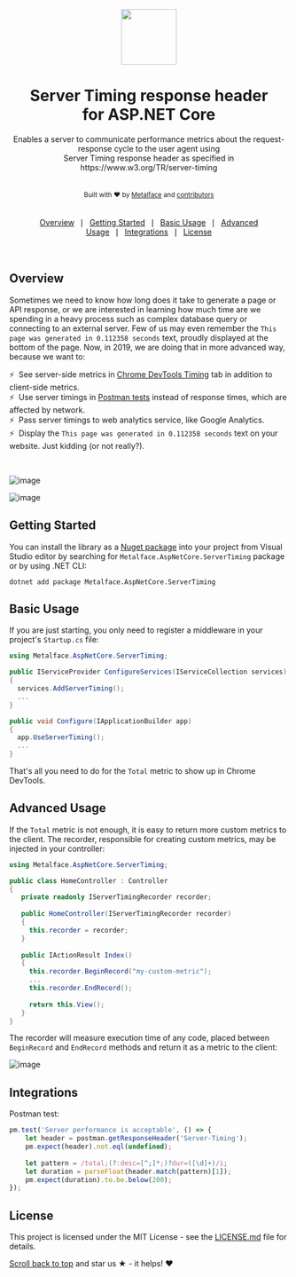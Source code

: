 <div align="center">
  <img alt="" height="100" src="https://user-images.githubusercontent.com/47396933/53815638-b064f380-3f6a-11e9-8c33-51a76c704290.png" width="100"/>
</div>
<h1 align="center">Server Timing response header<br/>for ASP.NET Core</h1>
<div align="center">
  Enables a server to communicate performance metrics about the request-response cycle to the user agent using<br/>Server Timing response header as specified in https://www.w3.org/TR/server-timing
</div>
<br/>
<div align="center">
  <img alt="" src="https://travis-ci.org/metalface-oss/aspnetcore-servertiming.svg?branch=master"/>
  <img alt="" src="https://buildstats.info/nuget/Metalface.AspNetCore.ServerTiming"/>
</div>
<div align="center">
  <sub>Built with ❤︎ by 
  <a href="https://www.metalface.com">Metalface</a> and
  <a href="https://github.com/metalface-oss/aspnetcore-servertiming/graphs/contributors">
    contributors
  </a>
  </sub>
</div>
<br/><br/>
<div align="center">
    <a href="#overview">Overview</a>&#160;&#160;&#x2758;&#160;&#160;<a href="#getting-started">Getting Started</a>&#160;&#160;&#x2758;&#160;&#160;<a href="#basic-usage">Basic Usage</a>&#160;&#160;&#x2758;&#160;&#160;<a href="#advanced-usage">Advanced Usage</a>&#160;&#160;&#x2758;&#160;&#160;<a href="#integrations">Integrations</a>&#160;&#160;&#x2758;&#160;&#160;<a href="#license">License</a> 
</div> 
<br/><br/>

## Overview
Sometimes we need to know how long does it take to generate a page or API response, or we are interested in learning how much time are we spending in a heavy process such as complex database query or connecting to an external server. Few of us may even remember the ```This page was generated in 0.112358 seconds``` text, proudly displayed at the bottom of the page.
Now, in 2019, we are doing that in more advanced way, because we want to:    

⚡&nbsp; See server-side metrics in [Chrome DevTools Timing](https://developers.google.com/web/tools/chrome-devtools/network-performance/resource-loading#view_network_timing) tab in addition to client-side metrics.    
⚡&nbsp; Use server timings in [Postman tests](https://learning.getpostman.com/docs/postman/scripts/test_scripts) instead of response times, which are affected by network.    
⚡&nbsp; Pass server timings to web analytics service, like Google Analytics.    
⚡&nbsp; Display the ```This page was generated in 0.112358 seconds``` text on your website. Just kidding (or not really?).

<br/>

![image](https://user-images.githubusercontent.com/102076/52399644-83393880-2ac5-11e9-9b0b-42b713e5fea1.png)

![image](https://user-images.githubusercontent.com/102076/52399698-a7951500-2ac5-11e9-9269-d01a0ce2b8ed.png)

## Getting Started
You can install the library as a [Nuget package](https://www.nuget.org/packages/Metalface.AspNetCore.ServerTiming) into your project from Visual Studio editor by searching for ```Metalface.AspNetCore.ServerTiming``` package or by using .NET CLI:

```console
dotnet add package Metalface.AspNetCore.ServerTiming
```

## Basic Usage
If you are just starting, you only need to register a middleware in your project's ```Startup.cs``` file:

```csharp
using Metalface.AspNetCore.ServerTiming;
```
```csharp
public IServiceProvider ConfigureServices(IServiceCollection services)
{
  services.AddServerTiming(); 
  ...
}

public void Configure(IApplicationBuilder app)
{
  app.UseServerTiming(); 
  ...
}
```

That's all you need to do for the ```Total``` metric to show up in Chrome DevTools.

## Advanced Usage
If the ```Total``` metric is not enough, it is easy to return more custom metrics to the client.
The recorder, responsible for creating custom metrics, may be injected in your controller:

```csharp
using Metalface.AspNetCore.ServerTiming;
```
```csharp
public class HomeController : Controller
{
   private readonly IServerTimingRecorder recorder;
   
   public HomeController(IServerTimingRecorder recorder)
   {
     this.recorder = recorder;
   }
   
   public IActionResult Index()
   {
     this.recorder.BeginRecord("my-custom-metric");
     ...
     this.recorder.EndRecord();
     
     return this.View();
   }
}
```

The recorder will measure execution time of any code, placed between ```BeginRecord``` and ```EndRecord``` methods and return it as a  metric to the client:

![image](https://user-images.githubusercontent.com/102076/52399547-48cf9b80-2ac5-11e9-883f-88b392409c2a.png)

## Integrations
Postman test:
```js
pm.test('Server performance is acceptable', () => {
    let header = postman.getResponseHeader('Server-Timing');
    pm.expect(header).not.eql(undefined);
    
    let pattern = /total;(?:desc=[^;]*;)?dur=([\d]+)/i;
    let duration = parseFloat(header.match(pattern)[1]);
    pm.expect(duration).to.be.below(200);
});
```

## License
This project is licensed under the MIT License - see the [LICENSE.md](../LICENSE.md) file for details.


[Scroll back to top](#js-repo-pjax-container) and star us ★ - it helps! ❤︎
